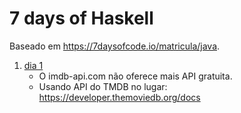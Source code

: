 # 7 days of Haskell

Baseado em https://7daysofcode.io/matricula/java.

1. [dia 1](desafios/dia1.md)
    - O imdb-api.com não oferece mais API gratuita.
    - Usando API do TMDB no lugar: https://developer.themoviedb.org/docs
